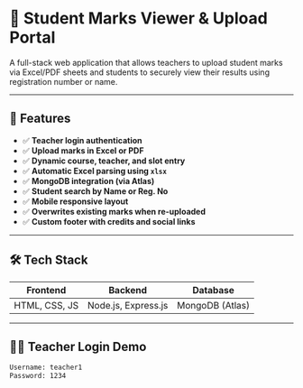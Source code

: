 # 📘 Student Marks Viewer & Upload Portal

A full-stack web application that allows teachers to upload student marks via Excel/PDF sheets and students to securely view their results using registration number or name.

---

## 🚀 Features

- ✅ **Teacher login authentication**
- ✅ **Upload marks in Excel or PDF**
- ✅ **Dynamic course, teacher, and slot entry**
- ✅ **Automatic Excel parsing using `xlsx`**
- ✅ **MongoDB integration (via Atlas)**
- ✅ **Student search by Name or Reg. No**
- ✅ **Mobile responsive layout**
- ✅ **Overwrites existing marks when re-uploaded**
- ✅ **Custom footer with credits and social links**

---

## 🛠️ Tech Stack

| Frontend    | Backend     | Database    |
|-------------|-------------|-------------|
| HTML, CSS, JS | Node.js, Express.js | MongoDB (Atlas) |

---

## 🧑‍🏫 Teacher Login Demo

```txt
Username: teacher1
Password: 1234

